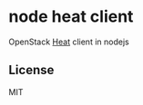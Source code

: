 node heat client
=========

OpenStack [Heat] client in nodejs




License
----

MIT

[Heat]:https://wiki.openstack.org/Heat
